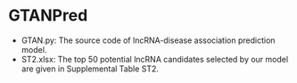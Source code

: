 # GTANPred
- GTAN.py: The source code of lncRNA-disease association prediction model.
- ST2.xlsx: The top 50 potential lncRNA candidates selected by our model are given in Supplemental Table ST2.
